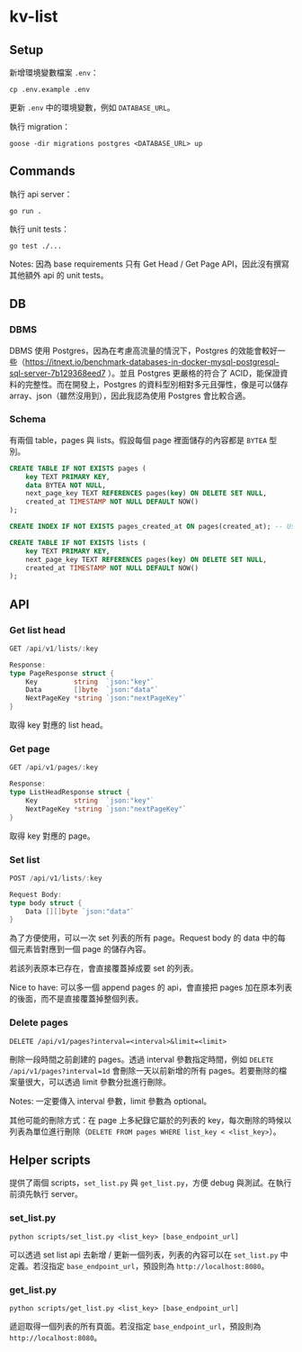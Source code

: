 # kv-list

## Setup

新增環境變數檔案 `.env`：
```
cp .env.example .env
```
更新 `.env` 中的環境變數，例如 `DATABASE_URL`。


執行 migration：
```
goose -dir migrations postgres <DATABASE_URL> up
```

## Commands

執行 api server：
```
go run .
```

執行 unit tests：
```
go test ./...
```
Notes: 因為 base requirements 只有 Get Head / Get Page API，因此沒有撰寫其他額外 api 的 unit tests。

## DB

### DBMS
DBMS 使用 Postgres，因為在考慮高流量的情況下，Postgres 的效能會較好一些（https://itnext.io/benchmark-databases-in-docker-mysql-postgresql-sql-server-7b129368eed7 ）。並且 Postgres 更嚴格的符合了 ACID，能保證資料的完整性。而在開發上，Postgres 的資料型別相對多元且彈性，像是可以儲存 array、json（雖然沒用到），因此我認為使用 Postgres 會比較合適。


### Schema
有兩個 table，pages 與 lists。假設每個 page 裡面儲存的內容都是 `BYTEA` 型別。
```sql
CREATE TABLE IF NOT EXISTS pages (
    key TEXT PRIMARY KEY,
    data BYTEA NOT NULL,
    next_page_key TEXT REFERENCES pages(key) ON DELETE SET NULL,
    created_at TIMESTAMP NOT NULL DEFAULT NOW()
);

CREATE INDEX IF NOT EXISTS pages_created_at ON pages(created_at); -- Used for deleting pages

CREATE TABLE IF NOT EXISTS lists (
    key TEXT PRIMARY KEY,
    next_page_key TEXT REFERENCES pages(key) ON DELETE SET NULL,
    created_at TIMESTAMP NOT NULL DEFAULT NOW()
);
```


## API

### Get list head

```go
GET /api/v1/lists/:key

Response:
type PageResponse struct {
	Key         string  `json:"key"`
	Data        []byte  `json:"data"`
	NextPageKey *string `json:"nextPageKey"`
}
```

取得 key 對應的 list head。

### Get page

```go
GET /api/v1/pages/:key

Response:
type ListHeadResponse struct {
	Key         string  `json:"key"`
	NextPageKey *string `json:"nextPageKey"`
}
```

取得 key 對應的 page。

### Set list

```go
POST /api/v1/lists/:key

Request Body:
type body struct {
	Data [][]byte `json:"data"`
}
```

為了方便使用，可以一次 set 列表的所有 page。Request body 的 data 中的每個元素皆對應到一個 page 的儲存內容。

若該列表原本已存在，會直接覆蓋掉成要 set 的列表。

Nice to have: 可以多一個 append pages 的 api，會直接把 pages 加在原本列表的後面，而不是直接覆蓋掉整個列表。

### Delete pages

```
DELETE /api/v1/pages?interval=<interval>&limit=<limit>
```

刪除一段時間之前創建的 pages。透過 interval 參數指定時間，例如 `DELETE /api/v1/pages?interval=1d` 會刪除一天以前新增的所有 pages。若要刪除的檔案量很大，可以透過 limit 參數分批進行刪除。

Notes: 一定要傳入 interval 參數，limit 參數為 optional。

其他可能的刪除方式：在 page 上多紀錄它屬於的列表的 key，每次刪除的時候以列表為單位進行刪除（`DELETE FROM pages WHERE list_key < <list_key>`）。

## Helper scripts

提供了兩個 scripts，`set_list.py` 與 `get_list.py`，方便 debug 與測試。在執行前須先執行 server。

### set_list.py
```
python scripts/set_list.py <list_key> [base_endpoint_url]
```
可以透過 set list api 去新增 / 更新一個列表，列表的內容可以在 `set_list.py` 中定義。若沒指定 `base_endpoint_url`，預設則為 `http://localhost:8080`。

### get_list.py
```
python scripts/get_list.py <list_key> [base_endpoint_url]
```
遞迴取得一個列表的所有頁面。若沒指定 `base_endpoint_url`，預設則為 `http://localhost:8080`。